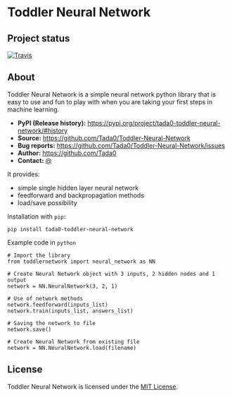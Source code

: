 Toddler Neural Network
======================

## Project status 

[![Travis](https://travis-ci.org/Tada0/Toddler-Neural-Network.svg?branch=master)]()

## About

Toddler Neural Network is a simple neural network python library that is easy to use
and fun to play with when you are taking your first steps in machine learning.

- **PyPI (Release history):** https://pypi.org/project/tada0-toddler-neural-network/#history
- **Source:** https://github.com/Tada0/Toddler-Neural-Network
- **Bug reports:** https://github.com/Tada0/Toddler-Neural-Network/issues
- **Author:** https://github.com/Tada0
- **Contact:** <a href="mailto:tomekholda@gmail.com">@</a>

It provides:

- simple single hidden layer neural network
- feedforward and backpropagation methods
- load/save possibility

Installation with ``pip``:

    pip install tada0-toddler-neural-network
    
Example code in ``python``

    # Import the library
    from toddlernetwork import neural_network as NN
    
    # Create Neural Network object with 3 inputs, 2 hidden nodes and 1 output
    network = NN.NeuralNetwork(3, 2, 1)
    
    # Use of network methods 
    network.feedforward(inputs_list)
    network.train(inputs_list, answers_list)
    
    # Saving the network to file
    network.save()
    
    # Create Neural Network from existing file
    network = NN.NeuralNetwork.load(filename)
    
## License
    
Toddler Neural Network is licensed under the [MIT License](http://opensource.org/licenses/MIT).
